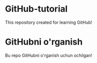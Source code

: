 # GitHub-tutorial

This repository created for learning GitHub!

# GitHubni o'rganish

Bu repo GitHubni o'rganish uchun ochilgan!
